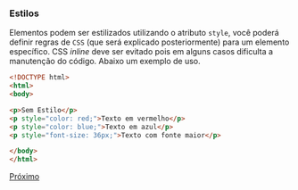 ### Estilos

Elementos podem ser estilizados utilizando o atributo `style`, você poderá definir regras de `CSS` (que será explicado posteriormente) para um elemento específico. CSS *inline* deve ser evitado pois em alguns casos dificulta a manutenção do código. Abaixo um exemplo de uso.

```html
<!DOCTYPE html>
<html>
<body>

<p>Sem Estilo</p>
<p style="color: red;">Texto em vermelho</p>
<p style="color: blue;">Texto em azul</p>
<p style="font-size: 36px;">Texto com fonte maior</p>

</body>
</html>
```

[Próximo](https://bitbucket.org/devs-operandbr/operand-is-cool/src/master/HTML/04_comments.md)